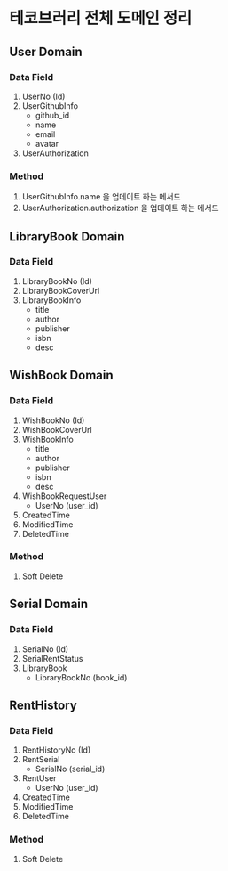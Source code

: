 # 테코브러리 전체 도메인 정리

## User Domain

### Data Field

1. UserNo (Id)
2. UserGithubInfo
    - github_id
    - name
    - email
    - avatar
3. UserAuthorization

### Method

1. UserGithubInfo.name 을 업데이트 하는 메서드
2. UserAuthorization.authorization 을 업데이트 하는 메서드

## LibraryBook Domain

### Data Field

1. LibraryBookNo (Id)
2. LibraryBookCoverUrl
3. LibraryBookInfo
    - title
    - author
    - publisher
    - isbn
    - desc

## WishBook Domain

### Data Field

1. WishBookNo (Id)
2. WishBookCoverUrl
3. WishBookInfo
    - title
    - author
    - publisher
    - isbn
    - desc
4. WishBookRequestUser
    - UserNo (user_id)
5. CreatedTime
6. ModifiedTime
7. DeletedTime

### Method

1. Soft Delete

## Serial Domain

### Data Field

1. SerialNo (Id)
2. SerialRentStatus
3. LibraryBook
    - LibraryBookNo (book_id)


## RentHistory

### Data Field

1. RentHistoryNo (Id)
2. RentSerial
    - SerialNo (serial_id)
3. RentUser
    - UserNo (user_id)
4. CreatedTime
5. ModifiedTime
6. DeletedTime

### Method

1. Soft Delete
